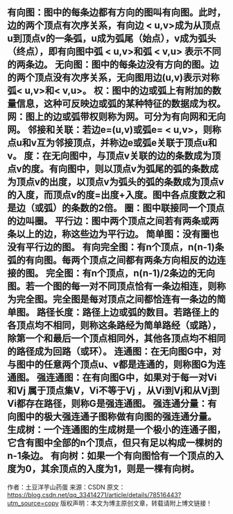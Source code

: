 有向图：图中的每条边都有方向的图叫有向图。此时，边的两个顶点有次序关系，有向边 < u,v>成为从顶点u到顶点v的一条弧，u成为弧尾（始点），v成为弧头（终点），即有向图中弧 < u,v>和弧 < v,u> 表示不同的两条边。
无向图：图中的每条边没有方向的图。边的两个顶点没有次序关系，无向图用边(u,v)表示对称弧< u,v>和< v,u>。
权：图中的边或弧上有附加的数量信息，这种可反映边或弧的某种特征的数据成为权。
网：图上的边或弧带权则称为网。可分为有向网和无向网。
邻接和关联：若边e=(u,v)或弧e= < u,v>，则称点u和v互为邻接顶点，并称边e或弧e关联于顶点u和v。
度：在无向图中，与顶点v关联的边的条数成为顶点v的度。有向图中，则以顶点v为弧尾的弧的条数成为顶点v的出度，以顶点v为弧头的弧的条数成为顶点v的入度，而顶点v的度=出度+入度。图中各点度数之和是边（或弧）的条数的2倍。
圈：图中联接同一个顶点的边叫圈。
平行边：图中两个顶点之间若有两条或两条以上的边，称这些边为平行边。
简单图：没有圈也没有平行边的图。
有向完全图：有n个顶点，n(n-1)条弧的有向图。每两个顶点之间都有两条方向相反的边连接的图。
完全图：有n个顶点，n(n-1)/2条边的无向图。若一个图的每一对不同顶点恰有一条边相连，则称为完全图。完全图是每对顶点之间都恰连有一条边的简单图。
路径长度：路径上边或弧的数目。若路径上的各顶点均不相同，则称这条路经为简单路经（或路），除第一个和最后一个顶点相同外，其他各顶点均不相同的路径成为回路（或环）。
连通图：在无向图G中，对与图中的任意两个顶点u、v都是连通的，则称图G为连通图。
强连通图：在有向图G中，如果对于每一对Vi和Vj 属于顶点集V，Vi不等于Vj ，从Vi到Vj和从Vj到Vi都存在路径，则称G是强连通图。
强连通分量：有向图中的极大强连通子图称做有向图的强连通分量。
生成树：一个连通图的生成树是一个极小的连通子图，它含有图中全部的n个顶点，但只有足以构成一棵树的n-1条边。
有向树：如果一个有向图恰有一个顶点的入度为0，其余顶点的入度为1，则是一棵有向树。
--------------------- 
作者：土豆洋芋山药蛋 
来源：CSDN 
原文：https://blog.csdn.net/qq_33414271/article/details/78516443?utm_source=copy 
版权声明：本文为博主原创文章，转载请附上博文链接！

